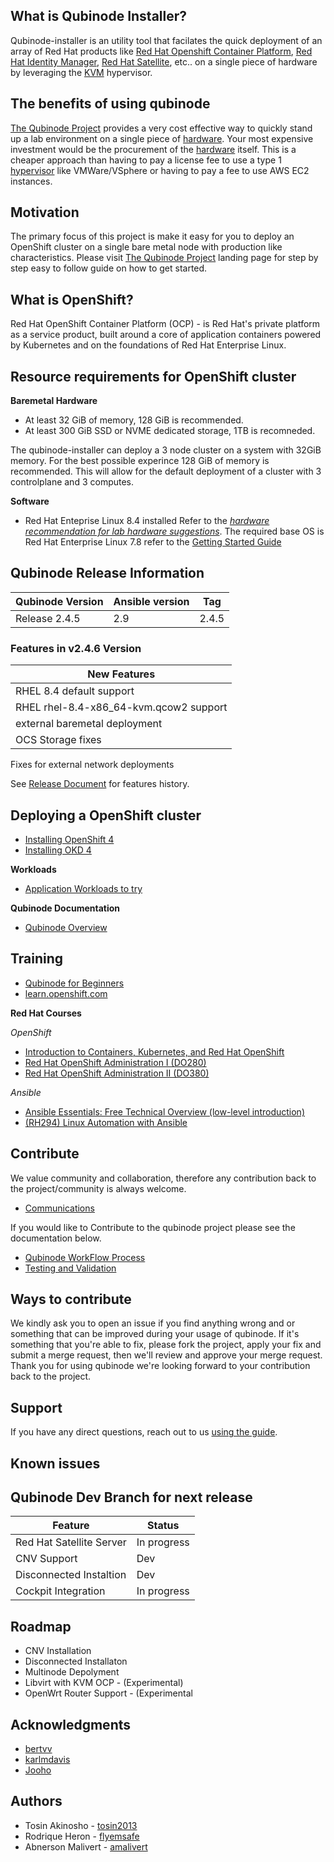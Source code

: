 ## What is Qubinode Installer?
Qubinode-installer is an utility tool that facilates the quick deployment of an array of Red Hat products like [Red Hat Openshift Container Platform](https://www.openshift.com/), [Red Hat Identity Manager](https://access.redhat.com/products/identity-management#getstarted), [Red Hat Satellite](https://www.redhat.com/en/technologies/management/satellite), etc.. on a single piece of hardware by leveraging the [KVM](https://www.linux-kvm.org/page/Main_Page) hypervisor.

## The benefits of using qubinode
[The Qubinode Project](https://qubinode.io/) provides a very cost effective way to quickly stand up a lab environment on a single piece of [hardware](https://mitxpc.com/products/gn-e300-9d-8tp). Your most expensive investment would be the procurement of the [hardware](https://mitxpc.com/products/gn-e300-9d-8tp) itself. This is a cheaper approach than having to pay a license fee to use a type 1 [hypervisor](https://www.vmware.com/topics/glossary/content/hypervisor) like VMWare/VSphere or having to pay a fee to use AWS EC2 instances.

## Motivation
The primary focus of this project is make it easy for you to deploy an OpenShift cluster on a single bare metal node with production like characteristics. Please visit [The Qubinode Project](https://qubinode.io/) landing page for step by step easy to follow guide on how to get started.

## What is OpenShift?
Red Hat OpenShift Container Platform (OCP) - is Red Hat's private platform as a service product, built around a core of application containers powered by Kubernetes and on the foundations of Red Hat Enterprise Linux.

## Resource requirements for OpenShift cluster

**Baremetal Hardware**
* At least 32 GiB of memory, 128 GiB is recommended.
* At least 300 GiB SSD or NVME dedicated storage, 1TB is recomneded.

The qubinode-installer can deploy a 3 node cluster on a system with 32GiB memory.
For the best possible experince 128 GiB of memory is recommended. This will allow
for the default deployment of a cluster with 3 controlplane and 3 computes.

**Software**
* Red Hat Enteprise Linux 8.4 installed 
Refer to the _[hardware recommendation for lab hardware suggestions](docs/qubinode/hardwareguide.md)_.
The required base OS is Red Hat Enterprise Linux 7.8 refer to the [Getting Started Guide](docs/README.md)

## Qubinode Release Information

| Qubinode Version  | Ansible version | Tag |
| ------------- | ----------------- |-----------------|
|     Release 2.4.5     | 2.9               | 2.4.5 |


### Features in v2.4.6 Version
New Features |
--|
RHEL 8.4 default support |
RHEL rhel-8.4-x86_64-kvm.qcow2 support |
external baremetal deployment |
OCS Storage fixes |
Fixes for external network deployments



See [Release Document](docs/qubinode/releases.md) for features history.

## Deploying a OpenShift cluster

- [Installing OpenShift 4](docs/qubinode/openshift4_installation_steps.md)
- [Installing OKD 4](docs/qubinode/okd4_installation_steps.md)

**Workloads**
- [Application Workloads to try](docs/qubinode/workloads/README.md)

**Qubinode Documentation**
- [Qubinode Overview](docs/README.md)

## Training
* [Qubinode for Beginners](docs/beginners.md)
* [learn.openshift.com](https://learn.openshift.com/)

**Red Hat Courses**

_OpenShift_
* [Introduction to Containers, Kubernetes, and Red Hat OpenShift](https://www.redhat.com/en/services/training/do180-introduction-containers-kubernetes-red-hat-openshift)
* [Red Hat OpenShift Administration I (DO280)](https://www.redhat.com/en/services/training/do280-red-hat-openshift-administration-i)
* [Red Hat OpenShift Administration II (DO380)](https://www.redhat.com/en/services/training/do380-red-hat-openshift-administration-ii-high-availability)

_Ansible_
- [Ansible Essentials: Free Technical Overview (low-level introduction)](https://www.redhat.com/en/services/training/do007-ansible-essentials-simplicity-automation-technical-overview)
- [(RH294) Linux Automation with Ansible](https://www.redhat.com/en/services/training/rh294-red-hat-system-administration-iii-linux-automation)

## Contribute
We value community and collaboration, therefore any contribution back to the project/community is always welcome. 
* [Communications](docs/qubinode/communication.md)


If you would like to Contribute to the qubinode project please see the documentation below.  
* [Qubinode WorkFlow Process](docs/CONTRIBUTING.md)  
* [Testing and Validation](test/README.md)  

## Ways to contribute
We kindly ask you to open an issue if you find anything wrong and or something that can be improved during your usage of qubinode. If it's something that you're able to fix, please fork the project, apply your fix and submit a merge request, then we'll review and approve your merge request. Thank you for using qubinode we're looking forward to your contribution back to the project.

## Support
If you have any direct questions, reach out to us [using the guide](docs/communication.md).

## Known issues

## Qubinode Dev Branch for next release
Feature  |  Status
--|---
Red Hat Satellite Server  | In progress
CNV Support | Dev
Disconnected Instaltion | Dev  
Cockpit Integration | In progress

## Roadmap
* CNV Installation 
* Disconnected Installaton
* Multinode Depolyment
* Libvirt with KVM  OCP - (Experimental)
* OpenWrt Router Support - (Experimental

## Acknowledgments
* [bertvv](https://github.com/bertvv)
* [karlmdavis](https://github.com/karlmdavis)
* [Jooho](https://github.com/Jooho)

## Authors
* Tosin Akinosho - [tosin2013](https://github.com/tosin2013)
* Rodrique Heron - [flyemsafe](https://github.com/flyemsafe)
* Abnerson Malivert - [amalivert](https://github.com/amalivert)
